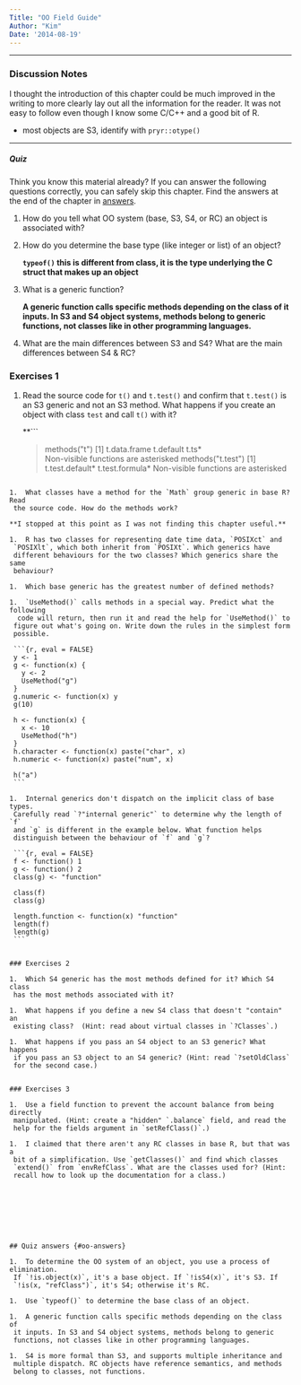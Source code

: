 ```yaml
---
Title: "OO Field Guide"
Author: "Kim"
Date: '2014-08-19'
---
```


***

### Discussion Notes

I thought the introduction of this chapter could be much improved in the writing to more clearly 
lay out all the information for the reader. It was not easy to follow even though I know some C/C++ 
and a good bit of R.

- most objects are S3, identify with `pryr::otype()`

***
##### Quiz

Think you know this material already? If you can answer the following questions correctly, you can safely skip this chapter. Find the answers at the end of the chapter in [answers](#oo-answers).

1. How do you tell what OO system (base, S3, S4, or RC) an object is 
   associated with?

1. How do you determine the base type (like integer or list) of an object?

	**`typeof()` this is different from class, it is the type underlying the C struct that makes up an object**

1. What is a generic function?

	**A generic function calls specific methods depending on the class of it inputs. 
	In S3 and S4 object systems, methods belong to generic functions, not classes like in 
	other programming languages.**

1. What are the main differences between S3 and S4? What are the main 
   differences between S4 & RC?



### Exercises 1

1.  Read the source code for `t()` and `t.test()` and confirm that 
    `t.test()` is an S3 generic and not an S3 method. What happens if 
    you create an object with class `test` and call `t()` with it?
    
    **```
    > methods("t")
	[1] t.data.frame t.default    t.ts*       
	Non-visible functions are asterisked
	> methods("t.test")
	[1] t.test.default* t.test.formula*
	Non-visible functions are asterisked
   ```**

1.  What classes have a method for the `Math` group generic in base R? Read 
    the source code. How do the methods work?
    
**I stopped at this point as I was not finding this chapter useful.**

1.  R has two classes for representing date time data, `POSIXct` and 
    `POSIXlt`, which both inherit from `POSIXt`. Which generics have 
    different behaviours for the two classes? Which generics share the same
    behaviour?

1.  Which base generic has the greatest number of defined methods?

1.  `UseMethod()` calls methods in a special way. Predict what the following
     code will return, then run it and read the help for `UseMethod()` to 
    figure out what's going on. Write down the rules in the simplest form
    possible.

    ```{r, eval = FALSE}
    y <- 1
    g <- function(x) {
      y <- 2
      UseMethod("g")
    }
    g.numeric <- function(x) y
    g(10)

    h <- function(x) {
      x <- 10
      UseMethod("h")
    }
    h.character <- function(x) paste("char", x)
    h.numeric <- function(x) paste("num", x)

    h("a")
    ```

1.  Internal generics don't dispatch on the implicit class of base types.
    Carefully read `?"internal generic"` to determine why the length of `f` 
    and `g` is different in the example below. What function helps 
    distinguish between the behaviour of `f` and `g`?

    ```{r, eval = FALSE}
    f <- function() 1
    g <- function() 2
    class(g) <- "function"
    
    class(f)
    class(g)

    length.function <- function(x) "function"
    length(f)
    length(g)
    ```


### Exercises 2

1.  Which S4 generic has the most methods defined for it? Which S4 class 
    has the most methods associated with it?

1.  What happens if you define a new S4 class that doesn't "contain" an 
    existing class?  (Hint: read about virtual classes in `?Classes`.)

1.  What happens if you pass an S4 object to an S3 generic? What happens 
    if you pass an S3 object to an S4 generic? (Hint: read `?setOldClass` 
    for the second case.)


### Exercises 3

1.  Use a field function to prevent the account balance from being directly
    manipulated. (Hint: create a "hidden" `.balance` field, and read the 
    help for the fields argument in `setRefClass()`.)

1.  I claimed that there aren't any RC classes in base R, but that was a 
    bit of a simplification. Use `getClasses()` and find which classes 
    `extend()` from `envRefClass`. What are the classes used for? (Hint: 
    recall how to look up the documentation for a class.)








## Quiz answers {#oo-answers}

1.  To determine the OO system of an object, you use a process of elimination.
    If `!is.object(x)`, it's a base object. If `!isS4(x)`, it's S3. If 
    `!is(x, "refClass")`, it's S4; otherwise it's RC.
    
1.  Use `typeof()` to determine the base class of an object.

1.  A generic function calls specific methods depending on the class of 
    it inputs. In S3 and S4 object systems, methods belong to generic 
    functions, not classes like in other programming languages.
    
1.  S4 is more formal than S3, and supports multiple inheritance and
    multiple dispatch. RC objects have reference semantics, and methods 
    belong to classes, not functions.
